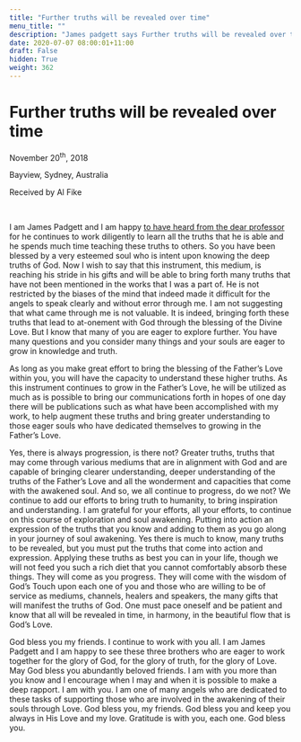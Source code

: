 ```yaml
---
title: "Further truths will be revealed over time"
menu_title: ""
description: "James padgett says Further truths will be revealed over time"
date: 2020-07-07 08:00:01+11:00
draft: False
hidden: True
weight: 362
---
```

# Further truths will be revealed over time

November 20<sup>th</sup>, 2018

Bayview, Sydney, Australia

Received by Al Fike

 

I am James Padgett and I am happy [to have heard from the dear professor](/contemporary-messages/messages-sorted-year/messages-2018/natural-love-vs-divine-love-soul-development-af-20-nov-2018/) for he continues to work diligently to learn all the truths that he is able and he spends much time teaching these truths to others. So you have been blessed by a very esteemed soul who is intent upon knowing the deep truths of God. Now I wish to say that this instrument, this medium, is reaching his stride in his gifts and will be able to bring forth many truths that have not been mentioned in the works that I was  a part of. He is not restricted by the biases of the mind that indeed made it difficult for the angels to speak clearly and without error through me. I am not suggesting that what came through me is not valuable. It is indeed, bringing forth these truths that lead to at-onement with God through the blessing of the Divine Love. But I know that many of you are eager to explore further. You have many questions and you consider many things and your souls are eager to grow in knowledge and truth. 

As long as you make great effort to bring the blessing of the Father’s Love within you, you will have the capacity to understand these higher truths. As this instrument continues to grow in the Father’s Love, he will be utilized as much as is possible to bring our communications forth in hopes of one day there will be publications such as what have been accomplished with my work, to help augment these truths and bring greater understanding to those eager souls who have dedicated themselves to growing in the Father’s Love.

Yes, there is always progression, is there not? Greater truths, truths that may come through various mediums that are in alignment with God and are capable of bringing clearer understanding, deeper understanding of the truths of the Father’s Love and all the wonderment and capacities that come with the awakened soul. And so, we all continue to progress, do we not? We continue to add our efforts to bring truth to humanity, to bring inspiration and understanding. I am grateful for your efforts, all your efforts, to continue on this course of exploration and soul awakening. Putting into action an expression of  the truths that you know and adding to them as you go along in your journey of soul awakening. Yes there is much to know, many truths to be revealed, but you must put the truths that come into action and expression. Applying these truths as best you can in your life, though we will not feed you such a rich diet that you cannot comfortably absorb these things. They will come as you progress. They will come with the wisdom of God’s Touch upon each one of you and those who are willing to be of service as mediums, channels, healers and speakers, the many gifts that will manifest the truths of God. One must pace oneself and be patient and know that all will be revealed in time, in harmony, in the beautiful flow that is God’s Love.

God bless you my friends. I continue to work with you all. I am James Padgett and I am happy to see these three brothers who are eager to work together for the glory of God, for the glory of truth, for the glory of Love. May God bless you abundantly beloved friends. I am with you more than you know and I encourage when I may and when it is possible to make a deep rapport. I am with you. I am one of many angels who are dedicated to these tasks of supporting those who are involved in the awakening of their souls through Love. God bless you, my friends. God bless you and keep you always in His Love and my love. Gratitude is with you, each one. God bless you. 
